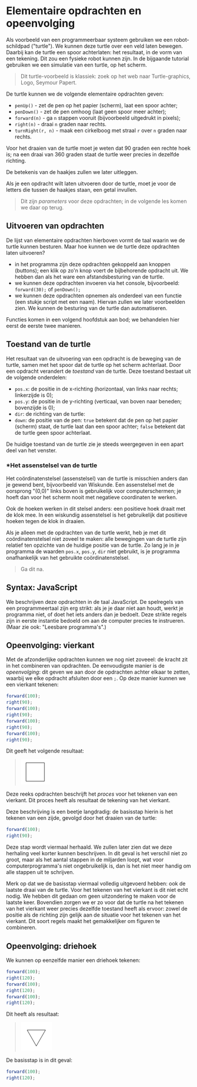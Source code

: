# Elementaire opdrachten en opeenvolging

Als voorbeeld van een programmeerbaar systeem gebruiken we een robot-schildpad ("turtle"). We kunnen deze turtle over een veld laten bewegen. Daarbij kan de turtle een spoor achterlaten: het resultaat, in de vorm van een tekening. Dit zou een fysieke robot kunnen zijn. In de bijgaande tutorial gebruiken we een simulatie van een turtle, op het scherm.

> Dit turtle-voorbeeld is klassiek: zoek op het web naar Turtle-graphics, Logo, Seymour Papert.

De turtle kunnen we de volgende elementaire opdrachten geven:

* `penUp()` - zet de pen op het papier (scherm), laat een spoor achter;
* `penDown()` - zet de pen omhoog (laat geen spoor meer achter);
* `forward(n)` - ga `n` stappen vooruit (bijvoorbeeld uitgedrukt in pixels);
* `right(n)` - draai `n` graden naar rechts.
* `turnRight(r, n)` - maak een cirkelboog met straal `r` over `n` graden naar rechts. 

Voor het draaien van de turtle moet je weten dat 90 graden een rechte hoek is; na een draai van 360 graden staat de turtle weer precies in dezelfde richting.

De betekenis van de haakjes zullen we later uitleggen.

Als je een opdracht wilt laten uitvoeren door de turtle, moet je voor de letters die tussen de haakjes staan, een getal invullen.

> Dit zijn *parameters* voor deze opdrachten; in de volgende les komen we daar op terug.

## Uitvoeren van opdrachten

De lijst van elementaire opdrachten hierboven vormt de taal waarin we de turtle kunnen besturen. Maar hoe kunnen we de turtle deze opdrachten laten uitvoeren?

* in het programma zijn deze opdrachten gekoppeld aan knoppen (buttons); een klik op zo'n knop voert de bijbehorende opdracht uit. We hebben dan als het ware een afstandsbesturing van de turtle.
* we kunnen deze opdrachten invoeren via het console, bijvoorbeeld: `forward(30);` of `penDown();`
* we kunnen deze opdrachten opnemen als onderdeel van een functie (een stukje script met een naam). Hiervan zullen we later voorbeelden zien. We kunnen de besturing van de turtle dan automatiseren.

Functies komen in een volgend hoofdstuk aan bod; we behandelen hier eerst de eerste twee manieren.

## Toestand van de turtle

Het resultaat van de uitvoering van een opdracht is de beweging van de turtle, samen met het spoor dat de turtle op het scherm achterlaat. Door een opdracht verandert de *toestand* van de turtle. Deze toestand bestaat uit de volgende onderdelen:

* `pos.x`: de positie in de x-richting (horizontaal, van links naar rechts; linkerzijde is 0);
* `pos.y`: de positie in de y-richting (verticaal, van boven naar beneden; bovenzijde is 0);
* `dir`: de richting van de turtle:
* `down`: de positie van de pen: `true` betekent dat de pen op het papier (scherm) staat, de turtle laat dan een spoor achter; `false` betekent dat de turtle geen spoor achterlaat.

De huidige toestand van de turtle zie je steeds weergegeven in een apart deel van het venster.

### *Het assenstelsel van de turtle

Het coördinatenstelsel (assenstelsel) van de turtle is misschien anders dan je gewend bent, bijvoorbeeld van Wiskunde. Een assenstelsel met de oorsprong "(0,0)" links boven is gebruikelijk voor computerschermen; je hoeft dan voor het scherm nooit met negatieve coordinaten te werken.

Ook de hoeken werken in dit stelsel anders: een positieve hoek draait met de klok mee. In een wiskundig assenstelsel is het gebruikelijk dat positieve hoeken tegen de klok in draaien.

Als je alleen met de opdrachten van de turtle werkt, heb je met dit coördinatenstelsel niet zoveel te maken: alle bewegingen van de turtle zijn relatief ten opzichte van de huidige positie van de turtle. Zo lang je in je programma de waarden `pos.x`, `pos.y`, `dir` niet gebruikt, is je programma onafhankelijk van het gebruikte coördinatenstelsel.

> Ga dit na.

## Syntax: JavaScript

We beschrijven deze opdrachten in de taal JavaScript. De spelregels van een programmeertaal zijn erg strikt: als je je daar niet aan houdt, werkt je programma niet, of doet het iets anders dan je bedoelt. Deze strikte regels zijn in eerste instantie bedoeld om aan de computer precies te instrueren. (Maar zie ook: "Leesbare programma's".)

## Opeenvolging: vierkant

Met de afzonderlijke opdrachten kunnen we nog niet zoveeel: de kracht zit in het combineren van opdrachten. De eenvoudigste manier is de *opeenvolging*: dit geven we aan door de opdrachten achter elkaar te zetten, waarbij we elke opdracht afsluiten door een `;`. Op deze manier kunnen we een vierkant tekenen:

```js
forward(100); 
right(90);
forward(100); 
right(90);
forward(100); 
right(90);
forward(100); 
right(90);
```
Dit geeft het volgende resultaat:

> ![Figuur van een vierkant](figs/square50.png)

Deze reeks opdrachten beschrijft het *proces* voor het tekenen van een vierkant. Dit proces heeft als resultaat de tekening van het vierkant.

Deze beschrijving is een beetje langdradig: de basisstap hierin is het tekenen van een zijde, gevolgd door het draaien van de turtle:

```js
forward(100);
right(90);
```

Deze stap wordt viermaal herhaald. We zullen later zien dat we deze herhaling veel korter kunnen beschrijven. In dit geval is het verschil niet zo groot, maar als het aantal stappen in de miljarden loopt, wat voor computerprogramma's niet ongebruikelijk is, dan is het niet meer handig om alle stappen uit te schrijven.

Merk op dat we de basisstap viermaal volledig uitgevoerd hebben: ook de laatste draai van de turtle. Voor het tekenen van het vierkant is dit niet echt nodig. We hebben dit gedaan om geen uitzondering te maken voor de laatste keer. Bovendien zorgen we er zo voor dat de turtle na het tekenen van het vierkant weer precies dezelfde toestand heeft als ervoor: zowel de positie als de richting zijn gelijk aan de situatie voor het tekenen van het vierkant. Dit soort regels maakt het gemakkelijker om figuren te combineren.

## Opeenvolging: driehoek

We kunnen op eenzelfde manier een driehoek tekenen:

```js
forward(100); 
right(120);
forward(100); 
right(120);
forward(100); 
right(120);
```

Dit heeft als resultaat:

> ![Figuur van een driehoek](figs/triangle50.png)

De basisstap is in dit geval:

```js
forward(100);
right(120);
```